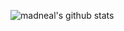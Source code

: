 ![madneal's github stats](https://github-readme-stats.vercel.app/api?username=czy0729&show_icons=true&theme=radical)

